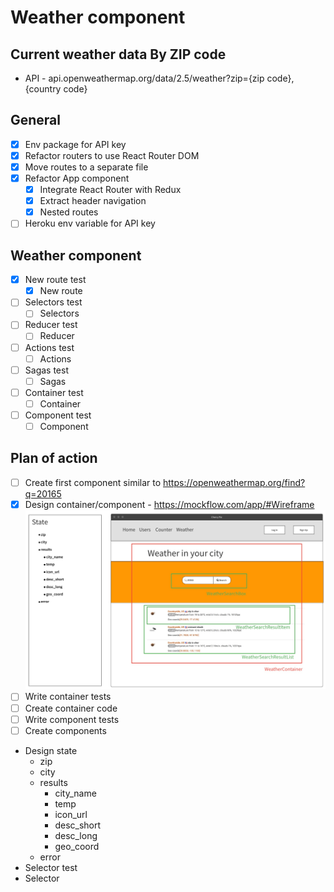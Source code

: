 # Weather component
## Current weather data By ZIP code

- API - api.openweathermap.org/data/2.5/weather?zip={zip code},{country code}

## General
- [x] Env package for API key
- [x] Refactor routers to use React Router DOM
- [x] Move routes to a separate file
- [x] Refactor App component
  - [x] Integrate React Router with Redux
  - [x] Extract header navigation
  - [x] Nested routes
- [ ] Heroku env variable for API key

## Weather component
- [x] New route test
  - [x] New route
- [ ] Selectors test
  - [ ] Selectors
- [ ] Reducer test
  - [ ] Reducer
- [ ] Actions test
  - [ ] Actions
- [ ] Sagas test
  - [ ] Sagas
- [ ] Container test
  - [ ] Container
- [ ] Component test
  - [ ] Component

## Plan of action
- [ ] Create first component similar to https://openweathermap.org/find?q=20165
- [x] Design container/component - https://mockflow.com/app/#Wireframe
![alt text](./images/weather-comp-mockup.jpg "Weather component mockup")
- [ ] Write container tests
- [ ] Create container code
- [ ] Write component tests
- [ ] Create components
- Design state
  - zip
  - city
  - results
    - city_name
    - temp
    - icon_url
    - desc_short
    - desc_long
    - geo_coord
  - error
- Selector test
- Selector
